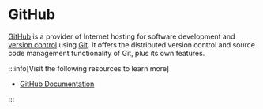 # GitHub

[GitHub](https://github.com/) is a provider of Internet hosting for software development and [version control](../vcs/index.md) using [Git](../vcs/git.md). It offers the distributed version control and source code management functionality of Git, plus its own features.

:::info[Visit the following resources to learn more]

- [GitHub Documentation](https://docs.github.com/en/get-started/quickstart)

:::
